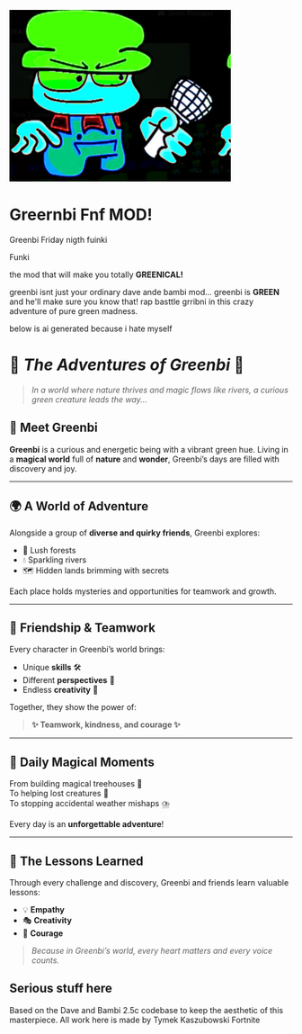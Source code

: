 


![grenbi](art/Screenshot_20250619_214434.png)
# Greernbi Fnf MOD!

Greenbi Friday nigth fuinki

Funki

the mod that will make you totally **GREENICAL!**

greenbi isnt just your ordinary dave ande bambi mod... greenbi is **GREEN** and he'll make sure you know that! rap basttle grribni in this crazy adventure of pure green madness.

below is ai generated because i hate myself

# 🌿 *The Adventures of Greenbi* 🌿

> *In a world where nature thrives and magic flows like rivers, a curious green creature leads the way...*

## 🌱 Meet Greenbi

**Greenbi** is a curious and energetic being with a vibrant green hue. Living in a **magical world** full of **nature** and **wonder**, Greenbi’s days are filled with discovery and joy.

---

## 🌍 A World of Adventure

Alongside a group of **diverse and quirky friends**, Greenbi explores:

- 🌳 Lush forests  
- 💧 Sparkling rivers  
- 🗺️ Hidden lands brimming with secrets  

Each place holds mysteries and opportunities for teamwork and growth.

---

## 🤝 Friendship & Teamwork

Every character in Greenbi’s world brings:

- Unique **skills** 🛠️  
- Different **perspectives** 🧠  
- Endless **creativity** 🎨  

Together, they show the power of:

> **✨ Teamwork, kindness, and courage ✨**

---

## 🌈 Daily Magical Moments

From building magical treehouses 🏡  
To helping lost creatures 🐾  
To stopping accidental weather mishaps ⛈️  

Every day is an **unforgettable adventure**!

---

## 💖 The Lessons Learned

Through every challenge and discovery, Greenbi and friends learn valuable lessons:

- 💡 **Empathy**
- 🎭 **Creativity**
- 🦁 **Courage**

> *Because in Greenbi’s world, every heart matters and every voice counts.*

## Serious stuff here 
Based on the Dave and Bambi 2.5c codebase to keep the aesthetic of this masterpiece.
All work here is made by Tymek Kaszubowski Fortnite
